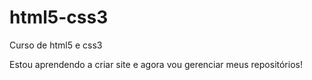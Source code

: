 # html5-css3
 Curso de html5 e css3 

Estou aprendendo a criar site e agora vou gerenciar meus repositórios!